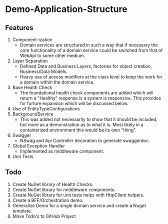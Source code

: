 # Demo-Application-Structure

## Features
 1.  Component-ization
     *  Domain services are structured in such a way that if necessary the core functionality of a domain service could be switched from that of WebApi to some other medium.
 2.  Layer Separation
     * Defined Data and Business Layers, factories for object creation, Business/Data Models.
     * Heavy use of access modifiers at the class level to keep the work for a domain within the domain service.
 3.  Base Health Check
     * The foundational health check components are added which will return a "Healthy" response is a system is responsive.  This provides for furture expansion which will be discussed below.
 4.  Use of EntityTypeConfigurations
 5.  BackgroundService
     * This was added not necessarily to show that it should be included, but more as a demonstration as to what it is.  Most likely in a containerized environment this would be its own "thing".
 6.  Swagger
     * NSwag and Api Controller decoration to generate swaggerdoc.
 7.  Global Exception Handler
     * Implemented as middleware component.
 8.  Unit Tests

## Todo
 1. Create NuGet library of Health Checks.
 2. Create NuGet library for middleware components.
 3. Create NuGet library for unit tests helps with HttpClient helpers.
 4. Create a BFF/Orchestration demo.
 5. Generalize Demo for a single domain service and create a Nuget template.
 6. Move Todo's to GitHub Project
 
